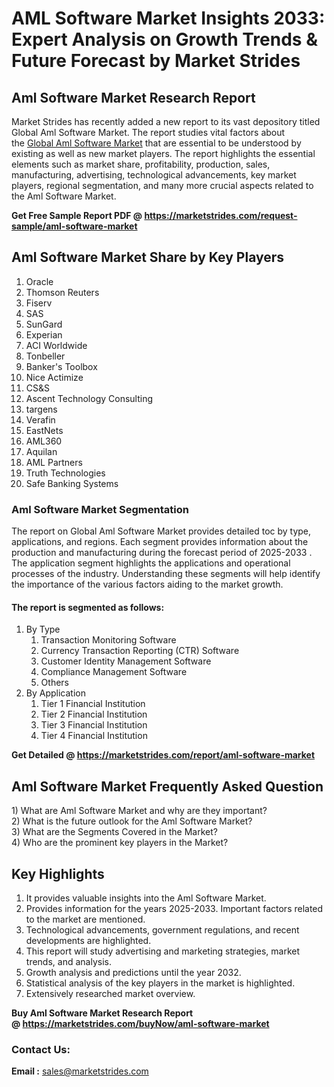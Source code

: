 <h1>AML Software Market Insights 2033: Expert Analysis on Growth Trends & Future Forecast by Market Strides</h1>
<h2>Aml Software Market Research Report</h2>
<p>Market Strides has recently added a new report to its vast depository titled Global Aml Software Market. The report studies vital factors about the&nbsp;<a href="https://marketstrides.com/report/aml-software-market">Global Aml Software Market</a>&nbsp;that are essential to be understood by existing as well as new market players. The report highlights the essential elements such as market share, profitability, production, sales, manufacturing, advertising, technological advancements, key market players, regional segmentation, and many more crucial aspects related to the Aml Software Market.</p>
<p><strong>Get Free Sample Report PDF @&nbsp;<a href="https://marketstrides.com/request-sample/aml-software-market">https://marketstrides.com/request-sample/aml-software-market</a></strong></p>
<h2><strong>Aml Software Market Share by Key Players</strong></h2>
<ol>
<li>Oracle</li>
<li>Thomson Reuters</li>
<li>Fiserv</li>
<li>SAS</li>
<li>SunGard</li>
<li>Experian</li>
<li>ACI Worldwide</li>
<li>Tonbeller</li>
<li>Banker's Toolbox</li>
<li>Nice Actimize</li>
<li>CS&amp;S</li>
<li>Ascent Technology Consulting</li>
<li>targens</li>
<li>Verafin</li>
<li>EastNets</li>
<li>AML360</li>
<li>Aquilan</li>
<li>AML Partners</li>
<li>Truth Technologies</li>
<li>Safe Banking Systems</li>
</ol>
<h3><strong>Aml Software Market Segmentation</strong></h3>
<p>The report on Global Aml Software Market provides detailed toc by type, applications, and regions. Each segment provides information about the production and manufacturing during the forecast period of 2025-2033 . The application segment highlights the applications and operational processes of the industry. Understanding these segments will help identify the importance of the various factors aiding to the market growth.</p>
<h4>The report is segmented as follows:</h4>
<ol>
<li>By Type
<ol>
<li>Transaction Monitoring Software</li>
<li>Currency Transaction Reporting (CTR) Software</li>
<li>Customer Identity Management Software</li>
<li>Compliance Management Software</li>
<li>Others</li>
</ol>
</li>
<li>By Application
<ol>
<li>Tier 1 Financial Institution</li>
<li>Tier 2 Financial Institution</li>
<li>Tier 3 Financial Institution</li>
<li>Tier 4 Financial Institution</li>
</ol>
</li>
</ol>
<p><strong>Get Detailed @&nbsp;<a href="https://marketstrides.com/report/aml-software-market">https://marketstrides.com/report/aml-software-market</a></strong></p>
<h2 class=""><strong>Aml Software Market Frequently Asked Question</strong></h2>
<div class="">1) What are&nbsp;Aml Software Market and why are they important?
<div class="">
<div class="">2) What is the future outlook for the Aml Software Market?</div>
</div>
</div>
<div class="">3) What are the Segments Covered in the Market?</div>
<div class="">4) Who are the prominent key players in the Market?</div>
<h2><strong>Key Highlights</strong></h2>
<div class="">
<ol>
<li>It provides valuable insights into the Aml Software Market.</li>
<li>Provides information for the years 2025-2033. Important factors related to the market are mentioned.</li>
<li>Technological advancements, government regulations, and recent developments are highlighted.</li>
<li>This report will study advertising and marketing strategies, market trends, and analysis.</li>
<li>Growth analysis and predictions until the year 2032.</li>
<li>Statistical analysis of the key players in the market is highlighted.</li>
<li>Extensively researched market overview.</li>
</ol>
<p><strong>Buy Aml Software Market Research Report @&nbsp;<a href="https://marketstrides.com/buyNow/aml-software-market">https://marketstrides.com/buyNow/aml-software-market</a></strong></p>
<h3>Contact Us:</h3>
<p><strong>Email :</strong> <a href="mailto:sales@marketstrides.com">sales@marketstrides.com</a></p>
</div>

